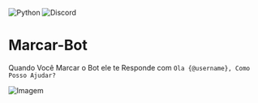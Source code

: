 ![Python](https://img.shields.io/badge/python-3670A0?style=for-the-badge&logo=python&logoColor=ffdd54)
![Discord](https://img.shields.io/badge/Discord-%235865F2.svg?style=for-the-badge&logo=discord&logoColor=white)
# Marcar-Bot
Quando Você Marcar o Bot ele te Responde com
```Ola {@username}, Como Posso Ajudar?```

![Imagem](https://i.ibb.co/NgggrqZb/IMG-20250130-WA0037.jpg)
